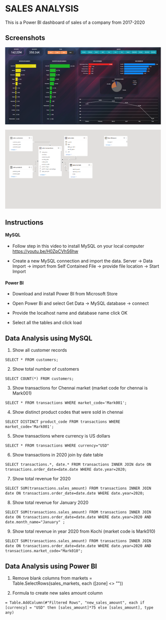 # SALES ANALYSIS

This is a Power BI dashboard of sales of a company from 2017-2020


## Screenshots

![Alt text](https://github.com/xx-CRAZINESS-xx/Sales-Insights/blob/main/Screenshot/Screenshot%201.png?raw=true)

![Alt text](https://github.com/xx-CRAZINESS-xx/Sales-Insights/blob/main/Screenshot/Screenshot%202.png?raw=true)


## Instructions

#### MySQL



- Follow step in this video to install MySQL on your local computer https://youtu.be/H0ZpCVhS6hw

- Create a new MySQL connection and import the data.
  Server ->  Data Import -> import from Self Contained File -> provide file location -> Start Import

#### Power BI

- Download and install Power BI from Microsoft Store

- Open Power Bi and select Get Data -> MySQL database -> connect

- Provide the localhost name and database name click OK

- Select all the tables and click load
## Data Analysis using MySQL

 1.   Show all customer records

    SELECT * FROM customers;

 2.  Show total number of customers

    SELECT COUNT(*) FROM customers;

 3.  Show transactions for Chennai market (market code for chennai is Mark001)

    SELECT * FROM transactions WHERE market_code='Mark001';

4.   Show distinct product codes that were sold in chennai

    SELECT DISTINCT product_code FROM transactions WHERE market_code='Mark001';

5.   Show transactions where currency is US dollars

    SELECT * FROM transactions WHERE currency="USD"

6.   Show transactions in 2020 join by date table

    SELECT transactions.*, date.* FROM transactions INNER JOIN date ON transactions.order_date=date.date WHERE date.year=2020;

7.   Show total revenue for 2020

    SELECT SUM(transactions.sales_amount) FROM transactions INNER JOIN date ON transactions.order_date=date.date WHERE date.year=2020;

8.    Show total revenue for January 2020

    SELECT SUM(transactions.sales_amount) FROM transactions INNER JOIN date ON transactions.order_date=date.date WHERE date.year=2020 AND date.month_name="January" ;

9.   Show total revenue in year 2020 from Kochi (market code is Mark010)

    SELECT SUM(transactions.sales_amount) FROM transactions INNER JOIN date ON transactions.order_date=date.date WHERE date.year=2020 AND transactions.market_code="Mark010";
## Data Analysis using Power BI

 1.   Remove blank columns from markets
    = Table.SelectRows(sales_markets, each ([zone] <> ""))

 2.   Formula to create new sales amount column

    = Table.AddColumn(#"Filtered Rows", "new_sales_amount", each if [currency] = "USD" then [sales_amount]*75 else [sales_amount], type any)
    
    
